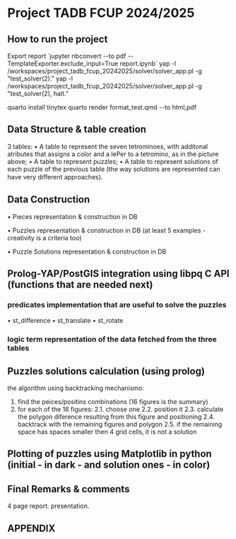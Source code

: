 # Project TADB FCUP 2024/2025

## How to run the project

Export report
´jupyter nbconvert --to pdf --TemplateExporter.exclude_input=True  report.ipynb´
 yap -l /workspaces/project_tadb_fcup_20242025/solver/solver_app.pl -g "test_solver(2)."
 yap -l /workspaces/project_tadb_fcup_20242025/solver/solver_app.pl -g "test_solver(2), halt."

quarto install tinytex
quarto render format_test.qmd --to html,pdf

## Data Structure & table creation 
3 tables:
• A table to represent the seven tetrominoes, with additonal atributes that assigns a color and a lePer to a tetromino, as in the picture above;
• A table to represent puzzles;
• A table to represent solutions of each puzzle of the previous table (the way solutions are represented can have very diﬀerent approaches).

## Data Construction

• Pieces representation & construction in DB

• Puzzles representation  & construction in DB (at least 5 examples - creativity is a criteria too)

• Puzzle Solutions representation  & construction in DB


## Prolog-YAP/PostGIS integration using libpq C API (functions that are needed next)

### predicates implementation that are useful to solve the puzzles
• st_diﬀerence
• st_translate
• st_rotate

### logic term representation of the data fetched from the three tables


## Puzzles solutions calculation (using prolog)
the algorithm using backtracking mechanismo:
1. find the peices/positins combinations (16 figures is the summary)
2. for each of the 16 figures:
   2.1. choose one
   2.2. position it
   2.3. calculate the polygon diference resulting from this figure and positioning
   2.4. backtrack with the remaining figures and polygon
   2.5. if the remaining space has spaces smaller then 4 grid cells, it is not a solution


## Plotting of puzzles using Matplotlib in python (initial - in dark - and solution ones - in color)


## Final Remarks & comments
4 page report.
presentation.

## APPENDIX

